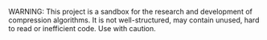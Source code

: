 WARNING: This project is a sandbox for the research and development of compression algorithms. It is not well-structured, may contain unused, hard to read or inefficient code. Use with caution.